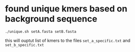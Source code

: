 # found unique kmers based on background sequence

```
./unique.sh setA.fasta setB.fasta
```

this will ouptut list of kmers to the files `set_a_specific.txt` and `set_b_specific.txt`

